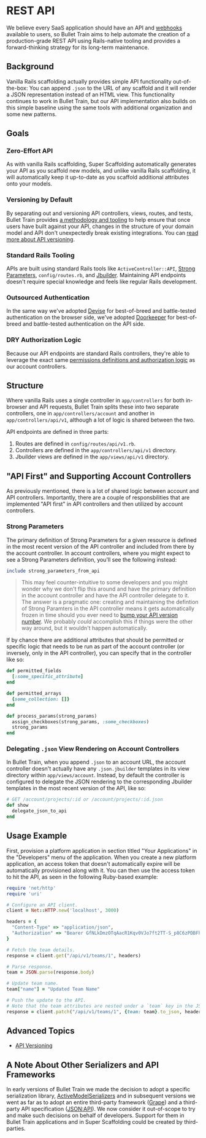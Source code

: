 # REST API
We believe every SaaS application should have an API and [webhooks](https://github.com/bullet-train-co/bullet_train-base/blob/main/docs/webhooks/outgoing.md) available to users, so Bullet Train aims to help automate the creation of a production-grade REST API using Rails-native tooling and provides a forward-thinking strategy for its long-term maintenance.

## Background
Vanilla Rails scaffolding actually provides simple API functionality out-of-the-box: You can append `.json` to the URL of any scaffold and it will render a JSON representation instead of an HTML view. This functionality continues to work in Bullet Train, but our API implementation also builds on this simple baseline using the same tools with additional organization and some new patterns. 

## Goals

### Zero-Effort API
As with vanilla Rails scaffolding, Super Scaffolding automatically generates your API as you scaffold new models, and unlike vanilla Rails scaffolding, it will automatically keep it up-to-date as you scaffold additional attributes onto your models.

### Versioning by Default
By separating out and versioning API controllers, views, routes, and tests, Bullet Train provides [a methodology and tooling](/docs/api/versioning.md) to help ensure that once users have built against your API, changes in the structure of your domain model and API don't unexpectedly break existing integrations. You can [read more about API versioning](/docs/api/versioning.md).

### Standard Rails Tooling
APIs are built using standard Rails tools like `ActiveController::API`, [Strong Parameters](https://api.rubyonrails.org/classes/ActionController/StrongParameters.html), `config/routes.rb`, and [Jbuilder](https://github.com/rails/jbuilder). Maintaining API endpoints doesn't require special knowledge and feels like regular Rails development.

### Outsourced Authentication
In the same way we've adopted [Devise](https://github.com/heartcombo/devise) for best-of-breed and battle-tested authentication on the browser side, we've adopted [Doorkeeper](https://github.com/doorkeeper-gem/doorkeeper) for best-of-breed and battle-tested authentication on the API side.

### DRY Authorization Logic
Because our API endpoints are standard Rails controllers, they're able to leverage the exact same [permissions definitions and authorization logic](https://github.com/bullet-train-co/bullet_train-base/blob/main/docs/permissions.md) as our account controllers.

## Structure
Where vanilla Rails uses a single controller in `app/controllers` for both in-browser and API requests, Bullet Train splits these into two separate controllers, one in `app/controllers/account` and another in `app/controllers/api/v1`, although a lot of logic is shared between the two.

API endpoints are defined in three parts:

1. Routes are defined in `config/routes/api/v1.rb`.
2. Controllers are defined in the `app/controllers/api/v1` directory.
3. Jbuilder views are defined in the `app/views/api/v1` directory.

## "API First" and Supporting Account Controllers
As previously mentioned, there is a lot of shared logic between account and API controllers. Importantly, there are a couple of responsbilities that are implemented "API first" in API controllers and then utilized by account controllers.

### Strong Parameters
The primary definition of Strong Parameters for a given resource is defined in the most recent version of the API controller and included from there by the account controller. In account controllers, where you might expect to see a Strong Parameters definition, you'll see the following instead:

```ruby
include strong_parameters_from_api
```

> This may feel counter-intuitive to some developers and you might wonder why we don't flip this around and have the primary definition in the account controller and have the API controller delegate to it. The answer is a pragmatic one: creating and maintaining the defintion of Strong Paramters in the API controller means it gets automatically frozen in time should you ever need to [bump your API version number](/api/docs/versioning.md). We probably _could_ accomplish this if things were the other way around, but it wouldn't happen automatically.

If by chance there are additional attributes that should be permitted or specific logic that needs to be run as part of the account controller (or inversely, only in the API controller), you can specify that in the controller like so:

```ruby
def permitted_fields
  [:some_specific_attribute]
end

def permitted_arrays
  {some_collection: []}
end

def process_params(strong_params)
  assign_checkboxes(strong_params, :some_checkboxes)
  strong_params
end
```

### Delegating `.json` View Rendering on Account Controllers

In Bullet Train, when you append `.json` to an account URL, the account controller doesn't actually have any `.json.jbuilder` templates in its view directory within `app/views/account`. Instead, by default the controller is configured to delegate the JSON rendering to the corresponding Jbuilder templates in the most recent version of the API, like so:

```ruby
# GET /account/projects/:id or /account/projects/:id.json
def show
  delegate_json_to_api
end
```

## Usage Example
First, provision a platform application in section titled "Your Applications" in the "Developers" menu of the application. When you create a new platform application, an access token that doesn't automatically expire will be automatically provisioned along with it. You can then use the access token to hit the API, as seen in the following Ruby-based example:

```ruby
require 'net/http'
require 'uri'

# Configure an API client.
client = Net::HTTP.new('localhost', 3000)

headers = {
  "Content-Type" => "application/json",
  "Authorization" => "Bearer GfNLkDmzOTqAacR1Kqv0VJo7ft2TT-S_p8C6zPDBFhg"
}

# Fetch the team details.
response = client.get("/api/v1/teams/1", headers)

# Parse response.
team = JSON.parse(response.body)

# Update team name.
team["name"] = "Updated Team Name"

# Push the update to the API.
# Note that the team attributes are nested under a `team` key in the JSON body.
response = client.patch("/api/v1/teams/1", {team: team}.to_json, headers)
```

## Advanced Topics
 - [API Versioning](/docs/api/versioning.md)

## A Note About Other Serializers and API Frameworks
In early versions of Bullet Train we made the decision to adopt a specific serialization library, [ActiveModelSerializers](https://github.com/rails-api/active_model_serializers) and in subsequent versions we went as far as to adopt an entire third-party framework ([Grape](https://github.com/ruby-grape/grape)) and a third-party API specification ([JSON:API](https://jsonapi.org)). We now consider it out-of-scope to try and make such decisions on behalf of developers. Support for them in Bullet Train applications and in Super Scaffolding could be created by third-parties.
